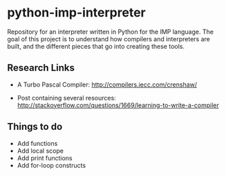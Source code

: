 python-imp-interpreter
=======================

Repository for an interpreter written in Python for the IMP language. The goal of this project is to understand how compilers and interpreters are built, and the different pieces that go into creating these tools. 

Research Links
--------------

* A Turbo Pascal Compiler: http://compilers.iecc.com/crenshaw/

* Post containing several resources: http://stackoverflow.com/questions/1669/learning-to-write-a-compiler

Things to do
------------

* Add functions
* Add local scope
* Add print functions
* Add for-loop constructs
